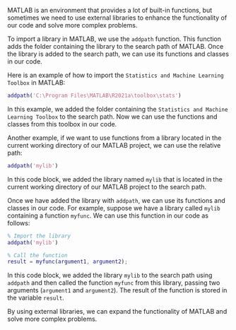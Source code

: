 MATLAB is an environment that provides a lot of built-in functions, but sometimes we need to use external libraries to enhance the functionality of our code and solve more complex problems.

To import a library in MATLAB, we use the `addpath` function. This function adds the folder containing the library to the search path of MATLAB. Once the library is added to the search path, we can use its functions and classes in our code.

Here is an example of how to import the `Statistics and Machine Learning Toolbox` in MATLAB:

```matlab
addpath('C:\Program Files\MATLAB\R2021a\toolbox\stats')
```

In this example, we added the folder containing the `Statistics and Machine Learning Toolbox` to the search path. Now we can use the functions and classes from this toolbox in our code.

Another example, if we want to use functions from a library located in the current working directory of our MATLAB project, we can use the relative path:

```matlab
addpath('mylib')
```

In this code block, we added the library named `mylib` that is located in the current working directory of our MATLAB project to the search path.

Once we have added the library with `addpath`, we can use its functions and classes in our code. For example, suppose we have a library called `mylib` containing a function `myfunc`. We can use this function in our code as follows:

```matlab
% Import the library
addpath('mylib')

% Call the function
result = myfunc(argument1, argument2);
```

In this code block, we added the library `mylib` to the search path using `addpath` and then called the function `myfunc` from this library, passing two arguments (`argument1` and `argument2`). The result of the function is stored in the variable `result`.

By using external libraries, we can expand the functionality of MATLAB and solve more complex problems.